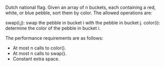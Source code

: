 Dutch national flag.
Given an array of n buckets, each containing a red, white, or blue pebble, sort them by color. The allowed operations are:

swap(i,j): swap the pebble in bucket i with the pebble in bucket j.
color(i): determine the color of the pebble in bucket i.

The performance requirements are as follows:
- At most n calls to color().
- At most n calls to swap().
- Constant extra space.
